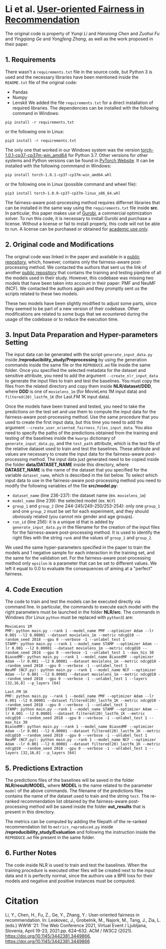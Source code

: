 # Li et al. [User-oriented Fairness in Recommendation](https://doi.org/10.1145/3442381.3449866)
The original code is property of *Yunqi Li* and *Hanxiong Chen* and *Zuohui Fu* and *Yingqiang Ge* and *Yongfeng Zhang*, as well as the work proposed in their paper.

## 1. Requirements
There wasn't a `requirements.txt` file in the source code, but Python 3 is used and the necessary libraries have been mentioned inside the `README.txt` file of the original code:
- Pandas
- Numpy
- Lenskit
We added the file `requirements.txt` for a direct installation of required libraries. The dependencies can be installed with the following command in Windows:
```shell script
pip install -r requirements.txt
```
or the following one in Linux:
```shell script
pip3 install -r requirements.txt
```

The only one that worked in our Windows system was the version [torch-1.0.1-cp37-cp37m-win_amd64](https://download.pytorch.org/whl/cpu/torch-1.0.1-cp37-cp37m-win_amd64.whl) for Python 3.7.
Other versions for other systems and Python versions can be found in [PyTorch Website](https://download.pytorch.org/whl/torch_stable.html).
It can be installed with the following commmand in Windows:
```shell script
pip install torch-1.0.1-cp37-cp37m-win_amd64.whl
```
or the following one in Linux (possible command and wheel file):
```shell script
pip3 install torch-1.0.0-cp37-cp37m-linux_x86_64.whl
```

The fairness-aware post-processing method requires differnet libraries that can be installed in the same way using the `requirements.txt` file
inside **src**. In particular, this paper makes use of [Gurobi](https://www.gurobi.com/), a commercial optimization solver. To run this code,
it is necessary to install Gurobi and purchase a license. Without a license or fail to install properly, this code will not be able to run.
A license can be purchased or obtained for [academic use only](https://www.gurobi.com/academia/academic-program-and-licenses/).

## 2. Original code and Modifications
The original code was linked in the paper and available in a [public repository](https://github.com/rutgerswiselab/user-fairness), which, however, contains only the
fairness-aware post-processing method. We contacted the authors that sent us the link of another [public repository](https://github.com/rutgerswiselab/NLR) that contains the training and testing
pipeline of all the models used in their study. However, this codebase was missing two models that have been taken into account in their paper: PMF and NeuMF (NCF). We contacted
the authors again and they promptly sent us the scripts related to these two models.

These two models have been slightly modified to adjust some parts, since they seemed to be part of a new version of their codebase. Other modifications are related
to some bugs that we ecountered during the usage of the codebase or to reduce the execution time.

## 3. Input Data Preparation and Hyper-parameters Setting
The input data can be generated with the script `generate_input_data.py` inside **/reproducibility_study/Preprocessing** by using the generation commands
inside the same file or the `REPRODUCE.md` file inside the same folder. Once you specified the selected metadata for the dataset and sensitive attribute,
you need to add the argument `--create_nlr_input_data` to generate the input files to train and test the baselines. You must copy the files from the
related directory and copy them inside **NLR/dataset/DDD**, where **DDD** is one of `movielens_1m` (for MovieLens 1M input data) and `filtered(20)_lastfm_1K`
(for Last.FM 1K input data). 

Once the models have been trained and tested, you need to take the predictions on the test set and use them to compute the input data for the fairness-aware
post-processing method. Use the same procedure that you used to create the first input data, but this time you need to add the argument
`--create_user_oriented_fairness_files_input_data`. You also need to specify the paths of the predictions obtained from the training and testing of the baselines
inside the `kwargs` dictionary of `generate_input_data.py`, and the `test_path` attribute, which is the test file of the relative dataset used to train and test
the baselines. These attribute and values are necessary to create the input data for the fairness-aware post-processing method.
The input data just generated need to be copied inside the folder **data/DATASET_NAME** inside this directory, where **DATASET_NAME** is the name
of the dataset that you specified for the variable `dataset_name`, which is described in the list below.
To select which input data to use in the fairness-aware post-processing method you need to modify the following variables of the file **src/model.py**:
- `dataset_name` (line 236-237): the dataset name (ex. `movielens_1m`) 
- `model_name` (line 239): the selected model (ex. `NCF`)
- `group_1` and `group_2` (line 244\-245/249\-250/253\-254): only one `group_1` and one `group_2` must be set for each experiment, and they should obviously
                                                             related (you cannot mix gender and age groups).
- `run_id` (line 256): it is a unique id that is added by `generate_input_data.py` in the filename for the creation of the input files for the fairness-aware
post-processing method. It is used to identify the right files with the string `rank` and the values of `group_1` and `group_2`.

We used the same hyper-parameters specified in the paper to train the models and 1 negative sample for each interaction in the training set, and the same for 
the validation set.
For the fairness-aware post-processing method only `epsilon` is a parameter that can be set to different values. We left it equal to 0.0 to evaluate the 
consequences of aiming at a "perfect" fairness.

## 4. Code Execution
The code to train and test the models can be executed directly via command line. In particular, the commands to execute each model with the right parameters
must be launched in the folder **NLR/src**. The commands in Windows (for Linux `python` must be replaced with `python3`) are:

	MovieLens 1M
	PMF: python main.py --rank 1 --model_name PMF --optimizer Adam --lr 0.001 --l2 0.00001 --dataset movielens_1m --metric ndcg@10 --random_seed 2018 --gpu 0 --verbose -1 --unlabel_test 1
	STAMP: python main.py --rank 1 --model_name STAMP --optimizer Adam --lr 0.001 --l2 0.00001 --dataset movielens_1m --metric ndcg@10 --random_seed 2018 --gpu 0 --verbose -1 --unlabel_test 1 --max_his 30
	BiasedMF: python main.py --rank 1 --model_name BiasedMF --optimizer Adam --lr 0.001 --l2 0.00001 --dataset movielens_1m --metric ndcg@10 --random_seed 2018 --gpu 0 --verbose -1 --unlabel_test 1
	NeuMF (NCF.py): python main.py --rank 1 --model_name NCF --optimizer Adam --lr 0.001 --l2 0.00001 --dataset movielens_1m --metric ndcg@10 --random_seed 2018 --gpu 0 --verbose -1 --unlabel_test 1 --layers [32,16,8] --p_layers [64]
	
	Last.FM 1K
	PMF: python main.py --rank 1 --model_name PMF --optimizer Adam --lr 0.001 --l2 0.00001 --dataset filtered(20)_lastfm_1K --metric ndcg@10 --random_seed 2018 --gpu 0 --verbose -1 --unlabel_test 1
	STAMP: python main.py --rank 1 --model_name STAMP --optimizer Adam --lr 0.001 --l2 0.00001 --dataset filtered(20)_lastfm_1K --metric ndcg@10 --random_seed 2018 --gpu 0 --verbose -1 --unlabel_test 1 --max_his 30
	BiasedMF: python main.py --rank 1 --model_name BiasedMF --optimizer Adam --lr 0.001 --l2 0.00001 --dataset filtered(20)_lastfm_1K --metric ndcg@10 --random_seed 2018 --gpu 0 --verbose -1 --unlabel_test 1
	NeuMF (NCF.py): python main.py --rank 1 --model_name NCF --optimizer Adam --lr 0.001 --l2 0.00001 --dataset filtered(20)_lastfm_1K --metric ndcg@10 --random_seed 2018 --gpu 0 --verbose -1 --unlabel_test 1 --layers [32,16,8] --p_layers [64]
	


## 5. Predictions Extraction
The predictions files of the baselines will be saved in the folder **NLR/result/MODEL**, where **MODEL** is the name related to the parameter `model` of
the above commands. The filename of the predictions files contains the name of the dataset used to train and the string `test`.
The re-ranked recommendation list obtained by the fairness-aware post-processing method will be saved inside the folder **out_results** that is present in this directory.

The metrics can be computed by adding the filepath of the re-ranked recommendation list to `metrics_reproduced.py` inside **/reproducibility_study/Evaluation** and following
the instruction inside the `REPRODUCE.md` file present in the same folder.

## 6. Further Notes
The code inside NLR is used to train and test the baselines. When the training procedure is executed other files will be created next to the input data and
it is perfectly normal, since the authors use a BPR loss for their models and negative and positive instances must be computed.

# Citation
Li, Y., Chen, H., Fu, Z., Ge, Y., Zhang, Y.: User-oriented fairness in recommendation. In: Leskovec, J., Grobelnik, M., Najork, M., Tang, J., Zia, L.
(eds.) WWW ’21: The Web Conference 2021, Virtual Event / Ljubljana, Slovenia, April 19\-23, 2021.pp. 624–632. ACM / IW3C2 (2021).
https://doi.org/10.1145/3442381.3449866, https://doi.org/10.1145/3442381.3449866
